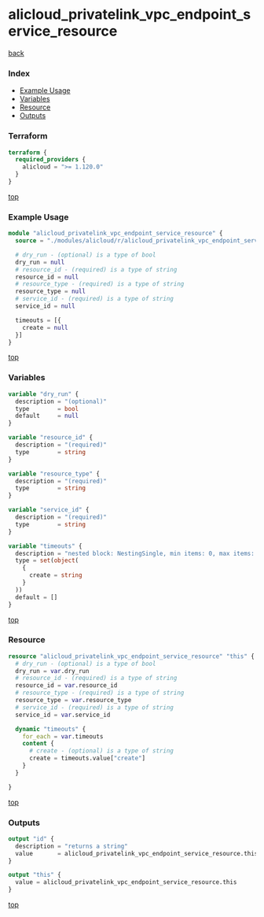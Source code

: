 # alicloud_privatelink_vpc_endpoint_service_resource

[back](../alicloud.md)

### Index

- [Example Usage](#example-usage)
- [Variables](#variables)
- [Resource](#resource)
- [Outputs](#outputs)

### Terraform

```terraform
terraform {
  required_providers {
    alicloud = ">= 1.120.0"
  }
}
```

[top](#index)

### Example Usage

```terraform
module "alicloud_privatelink_vpc_endpoint_service_resource" {
  source = "./modules/alicloud/r/alicloud_privatelink_vpc_endpoint_service_resource"

  # dry_run - (optional) is a type of bool
  dry_run = null
  # resource_id - (required) is a type of string
  resource_id = null
  # resource_type - (required) is a type of string
  resource_type = null
  # service_id - (required) is a type of string
  service_id = null

  timeouts = [{
    create = null
  }]
}
```

[top](#index)

### Variables

```terraform
variable "dry_run" {
  description = "(optional)"
  type        = bool
  default     = null
}

variable "resource_id" {
  description = "(required)"
  type        = string
}

variable "resource_type" {
  description = "(required)"
  type        = string
}

variable "service_id" {
  description = "(required)"
  type        = string
}

variable "timeouts" {
  description = "nested block: NestingSingle, min items: 0, max items: 0"
  type = set(object(
    {
      create = string
    }
  ))
  default = []
}
```

[top](#index)

### Resource

```terraform
resource "alicloud_privatelink_vpc_endpoint_service_resource" "this" {
  # dry_run - (optional) is a type of bool
  dry_run = var.dry_run
  # resource_id - (required) is a type of string
  resource_id = var.resource_id
  # resource_type - (required) is a type of string
  resource_type = var.resource_type
  # service_id - (required) is a type of string
  service_id = var.service_id

  dynamic "timeouts" {
    for_each = var.timeouts
    content {
      # create - (optional) is a type of string
      create = timeouts.value["create"]
    }
  }

}
```

[top](#index)

### Outputs

```terraform
output "id" {
  description = "returns a string"
  value       = alicloud_privatelink_vpc_endpoint_service_resource.this.id
}

output "this" {
  value = alicloud_privatelink_vpc_endpoint_service_resource.this
}
```

[top](#index)